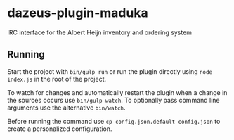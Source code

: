 # dazeus-plugin-maduka
IRC interface for the Albert Heijn inventory and ordering system

## Running
Start the project with `bin/gulp run` or run the plugin directly using
`node index.js` in the root of the project.

To watch for changes and automatically restart the plugin when a change in the
sources occurs use `bin/gulp watch`. To optionally pass command line arguments
use the alternative `bin/watch`.

Before running the command use `cp config.json.default config.json` to create
a personalized configuration.
